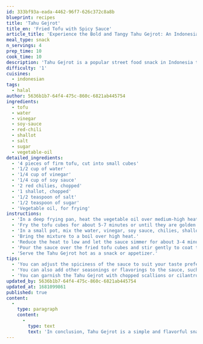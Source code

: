 ```yaml
---
id: 333bf93a-eada-4462-96f7-626c372c8a8b
blueprint: recipes
title: 'Tahu Gejrot'
title_en: 'Fried Tofu with Spicy Sauce'
article_title: 'Experience the Bold and Tangy Tahu Gejrot: An Indonesian Tofu Recipe'
meal_type: snack
n_servings: 4
prep_time: 10
cook_time: 10
description: 'Tahu Gejrot is a popular street food snack in Indonesia that features fried tofu pieces that are smothered in a tangy and spicy sauce. This dish is easy to make and takes only a few ingredients. This recipe serves four people and takes approximately 20 minutes to prepare and cook.'
difficulty: '1'
cuisines:
  - indonesian
tags:
  - halal
author: 5636b1b7-64f4-475c-860c-6821ab445754
ingredients:
  - tofu
  - water
  - vinegar
  - soy-sauce
  - red-chili
  - shallot
  - salt
  - sugar
  - vegetable-oil
detailed_ingredients:
  - '4 pieces of firm tofu, cut into small cubes'
  - '1/2 cup of water'
  - '1/4 cup of vinegar'
  - '1/4 cup of soy sauce'
  - '2 red chilies, chopped'
  - '1 shallot, chopped'
  - '1/2 teaspoon of salt'
  - '1/2 teaspoon of sugar'
  - 'Vegetable oil, for frying'
instructions:
  - 'In a deep frying pan, heat the vegetable oil over medium-high heat.'
  - 'Fry the tofu cubes for about 5-7 minutes or until they are golden brown and crispy. Drain them on a paper towel.'
  - 'In a small pot, mix the water, vinegar, soy sauce, chilies, shallot, salt, and sugar together.'
  - 'Bring the mixture to a boil over high heat.'
  - 'Reduce the heat to low and let the sauce simmer for about 3-4 minutes or until it thickens slightly.'
  - 'Pour the sauce over the fried tofu cubes and stir gently to coat the tofu.'
  - 'Serve the Tahu Gejrot hot as a snack or appetizer.'
tips:
  - 'You can adjust the spiciness of the sauce to suit your taste preferences.'
  - 'You can also add other seasonings or flavorings to the sauce, such as ginger or lemongrass.'
  - 'You can garnish the Tahu Gejrot with chopped scallions or cilantro.'
updated_by: 5636b1b7-64f4-475c-860c-6821ab445754
updated_at: 1681099861
published: true
content:
  -
    type: paragraph
    content:
      -
        type: text
        text: 'In conclusion, Tahu Gejrot is a simple and flavorful snack that is perfect for anyone who loves bold and tangy flavors. This recipe''s fried tofu cubes and tangy sauce create a perfect balance of textures and flavors that will leave you wanting more. So, try making Tahu Gejrot at home to experience the bold and delicious flavors of Indonesian street food.'
---
```

